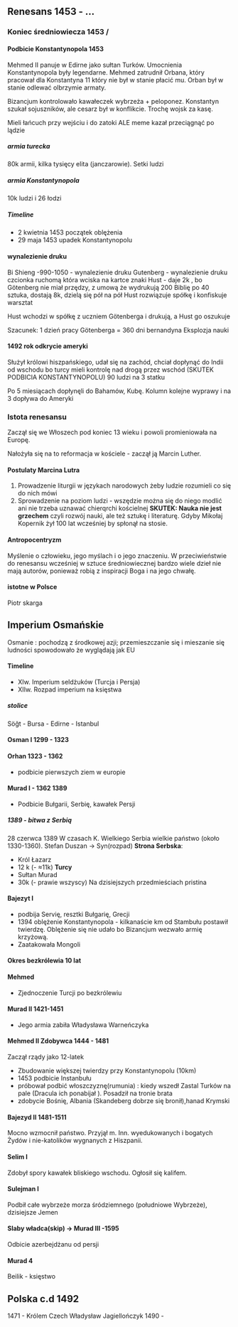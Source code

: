 

## Renesans 1453 - ...
### Koniec średniowiecza 1453 / 
#### Podbicie Konstantynopola 1453
Mehmed II panuje w Edirne jako sułtan Turków. 
Umocnienia Konstantynopola były legendarne.
Mehmed zatrudnił Orbana, który pracował dla Konstantyna 11 który nie był w stanie płacić mu. Orban był w stanie odlewać olbrzymie armaty. 

Bizancjum kontrolowało kawałeczek wybrzeża + peloponez.
Konstantyn szukał sojuszników, ale cesarz był w konflikcie.
Trochę wojsk za kasę.

Mieli łańcuch przy wejściu i do zatoki ALE meme kazał przeciągnąć po lądzie
##### armia turecka
80k armii, kilka tysięcy elita (janczarowie).
Setki ludzi
##### armia Konstantynopola
10k ludzi i 26 łodzi

##### Timeline
- 2 kwietnia 1453 początek oblężenia
- 29 maja 1453 upadek Konstantynopolu
#### wynalezienie druku
Bi Shieng -990-1050 - wynalezienie druku
Gutenberg - wynalezienie druku czcionka ruchomą która wciska na kartce znaki
Hust - daje 2k , bo Götenberg nie miał przędzy, z umową że wydrukują 200 Biblię po 40 sztuka, dostają 8k, dzielą się pół na pół
Hust rozwiązuje spółkę i konfiskuje warsztat

Hust wchodzi w spółkę z uczniem Götenberga i drukują, a Hust go oszukuje

Szacunek:
1 dzień pracy Götenberga = 360 dni bernandyna
Eksplozja nauki 
#### 1492 rok odkrycie ameryki
Służył królowi hiszpańskiego, udał się na zachód, chciał dopłynąć do Indii od wschodu bo turcy mieli kontrolę nad drogą przez wschód (SKUTEK PODBICIA KONSTANTYNOPOLU)
90 ludzi na 3 statku

Po 5 miesiącach dopłynęli do Bahamów, Kubę. Kolumn kolejne wyprawy i na 3 dopływa do Ameryki
### Istota renesansu

Zaczął się we Włoszech pod koniec 13 wieku i powoli promieniowała na Europę.


Nałożyła się na to reformacja w kościele - zaczął ją Marcin Luther.
#### Postulaty Marcina Lutra 
1. Prowadzenie liturgii w językach narodowych żeby ludzie rozumieli co się do nich mówi
2. Sprowadzenie na poziom ludzi - wszędzie można się do niego modlić ani nie trzeba uznawać chierqrchi kościelnej
**SKUTEK: Nauka nie jest grzechem** czyli rozwój nauki, ale też sztukę i literaturę.
Gdyby Mikołaj Kopernik żył 100 lat wcześniej by spłonął na stosie.
#### Antropocentryzm
Myślenie o człowieku, jego myślach i o jego znaczeniu.
W przeciwieństwie do renesansu wcześniej w sztuce średniowiecznej bardzo wiele dzieł nie mają autorów, ponieważ robią z inspiracji Boga i na jego chwałę.
#### istotne w Polsce
Piotr skarga


## Imperium Osmańskie
Osmanie : pochodzą z środkowej azji; przemieszczanie się i mieszanie się ludności spowodowało że wyglądają jak EU

#### Timeline
- XIw. Imperium seldżuków (Turcja i Persja)
- XIIw. Rozpad imperium na księstwa 

##### stolice
Söğt - Bursa - Edirne - Istanbul
#### Osman I 1299 - 1323
#### Orhan 1323 - 1362
- podbicie pierwszych ziem w europie
#### Murad I - 1362 1389
- Podbicie Bułgarii, Serbię, kawałek Persji
##### 1389 - bitwa z Serbią
28 czerwca 1389
W czasach K. Wielkiego Serbia wielkie państwo (około 1330-1360).
Stefan Duszan -> Syn(rozpad)
**Strona Serbska**:
- Król Łazarz
- 12 k (- ≈11k)
**Turcy**
- Sułtan Murad
- 30k (- prawie wszyscy)
Na dzisiejszych przedmieściach pristina
#### Bajezyt I
- podbija Servię, resztki Bułgarię, Grecji
- 1394 oblężenie Konstantynopola - kilkanaście km od Stambułu postawił twierdzę. Oblężenie się nie udało bo Bizancjum wezwało armię krzyżową. 
- Zaatakowała Mongoli
#### Okres bezkrólewia 10 lat
#### Mehmed
- Zjednoczenie Turcji po bezkrólewiu
#### Murad II 1421-1451
- Jego armia zabiła Władysława Warneńczyka
#### Mehmed II  Zdobywca 1444 - 1481
Zaczął rządy jako 12-latek
- Zbudowanie większej twierdzy przy Konstantynopolu (10km)
- 1453 podbicie Instanbułu
- próbował podbić włoszczyznę(rumunia) : kiedy wszedł Zastal Turków na pale (Dracula ich ponabijał ). Posadził na tronie brata
- zdobycie Bośnię, Albania (Skandeberg dobrze się bronił),hanad Krymski
#### Bajezyd II 1481-1511
Mocno wzmocnił państwo. Przyjął m. Inn. wyedukowanych i bogatych Żydów i nie-katolików wygnanych z Hiszpanii.
#### Selim I
Zdobył spory kawałek bliskiego wschodu. Ogłosił się kalifem. 
#### Sulejman I
Podbił całe wybrzeże morza śródziemnego (południowe Wybrzeże), dzisiejsze Jemen 
#### Slaby władca(skip) -> Murad III -1595
Odbicie azerbejdżanu od persji
#### Murad 4



Beilik - księstwo
## Polska c.d 1492
1471 - Królem Czech Władysław Jagiellończyk
1490 - 